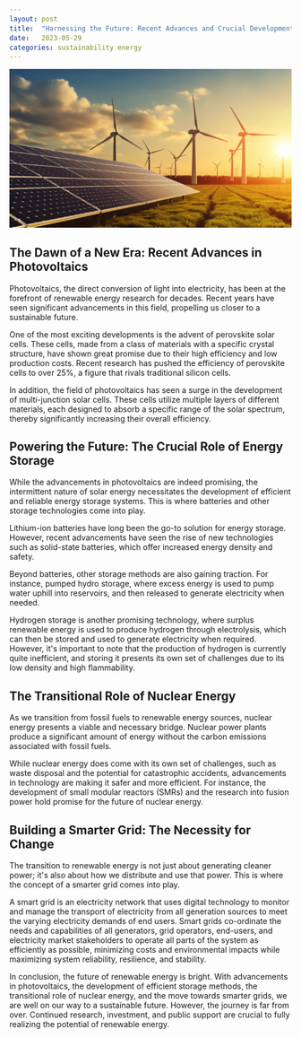 ```yaml
---
layout: post
title:  "Harnessing the Future: Recent Advances and Crucial Developments in Renewable Energy"
date:   2023-05-29
categories: sustainability energy
---
```


![A picture of solar panels and wind turbines](/assets/clean-energy.png)

## The Dawn of a New Era: Recent Advances in Photovoltaics

Photovoltaics, the direct conversion of light into electricity, has been at the forefront of renewable energy research for decades. Recent years have seen significant advancements in this field, propelling us closer to a sustainable future.

One of the most exciting developments is the advent of perovskite solar cells. These cells, made from a class of materials with a specific crystal structure, have shown great promise due to their high efficiency and low production costs. Recent research has pushed the efficiency of perovskite cells to over 25%, a figure that rivals traditional silicon cells.

In addition, the field of photovoltaics has seen a surge in the development of multi-junction solar cells. These cells utilize multiple layers of different materials, each designed to absorb a specific range of the solar spectrum, thereby significantly increasing their overall efficiency.

## Powering the Future: The Crucial Role of Energy Storage

While the advancements in photovoltaics are indeed promising, the intermittent nature of solar energy necessitates the development of efficient and reliable energy storage systems. This is where batteries and other storage technologies come into play.

Lithium-ion batteries have long been the go-to solution for energy storage. However, recent advancements have seen the rise of new technologies such as solid-state batteries, which offer increased energy density and safety. 

Beyond batteries, other storage methods are also gaining traction. For instance, pumped hydro storage, where excess energy is used to pump water uphill into reservoirs, and then released to generate electricity when needed. 

Hydrogen storage is another promising technology, where surplus renewable energy is used to produce hydrogen through electrolysis, which can then be stored and used to generate electricity when required. However, it's important to note that the production of hydrogen is currently quite inefficient, and storing it presents its own set of challenges due to its low density and high flammability.

## The Transitional Role of Nuclear Energy

As we transition from fossil fuels to renewable energy sources, nuclear energy presents a viable and necessary bridge. Nuclear power plants produce a significant amount of energy without the carbon emissions associated with fossil fuels. 

While nuclear energy does come with its own set of challenges, such as waste disposal and the potential for catastrophic accidents, advancements in technology are making it safer and more efficient. For instance, the development of small modular reactors (SMRs) and the research into fusion power hold promise for the future of nuclear energy.

## Building a Smarter Grid: The Necessity for Change

The transition to renewable energy is not just about generating cleaner power; it's also about how we distribute and use that power. This is where the concept of a smarter grid comes into play.

A smart grid is an electricity network that uses digital technology to monitor and manage the transport of electricity from all generation sources to meet the varying electricity demands of end users. Smart grids co-ordinate the needs and capabilities of all generators, grid operators, end-users, and electricity market stakeholders to operate all parts of the system as efficiently as possible, minimizing costs and environmental impacts while maximizing system reliability, resilience, and stability.

In conclusion, the future of renewable energy is bright. With advancements in photovoltaics, the development of efficient storage methods, the transitional role of nuclear energy, and the move towards smarter grids, we are well on our way to a sustainable future. However, the journey is far from over. Continued research, investment, and public support are crucial to fully realizing the potential of renewable energy.
